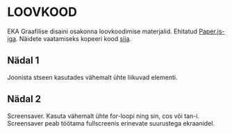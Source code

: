 # LOOVKOOD

EKA Graafilise disaini osakonna loovkoodimise materjalid. Ehitatud [Paper.js-iga](http://paperjs.org/). Näidete vaatamiseks kopeeri kood [siia](http://sketch.paperjs.org/).

## Nädal 1
Joonista stseen kasutades vähemalt ühte liikuvad elementi.

## Nädal 2
Screensaver. Kasuta vähemalt ühte for-loopi ning sin, cos või tan-i. Screensaver peab töötama fullscreenis erinevate suurustega ekraanidel.